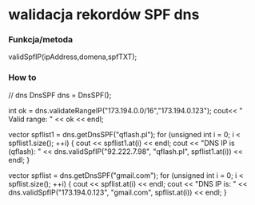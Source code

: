 # walidacja rekordów SPF dns

### Funkcja/metoda 
validSpfIP(ipAddress,domena,spfTXT);

### How to

// dns
DnsSPF dns = DnsSPF();

int ok = dns.validateRangeIP("173.194.0.0/16","173.194.0.123");
cout<< " Valid range: " << ok << endl;

vector<string> spflist1 = dns.getDnsSPF("qflash.pl");
for (unsigned int i = 0; i < spflist1.size(); ++i)
{
  cout << spflist1.at(i) << endl;
  cout << "DNS IP is (qflash): " << dns.validSpfIP("92.222.7.98", "qflash.pl", spflist1.at(i)) << endl;
}


vector<string> spflist = dns.getDnsSPF("gmail.com");
for (unsigned int i = 0; i < spflist.size(); ++i)
{
  cout << spflist.at(i) << endl;
  cout << "DNS IP is: " << dns.validSpfIP("173.194.0.123", "gmail.com", spflist.at(i)) << endl;
}

